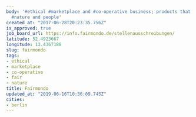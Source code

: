 ```yaml
---
body: '#ethical #marketplace and #co-operative business; products that are #fair to
  #nature and people'
created_at: "2017-06-28T20:23:35.756Z"
is_approved: true
job_board_url: https://info.fairmondo.de/stellenausschreibungen/
latitude: 52.4923667
longitude: 13.4367188
slug: fairmondo
tags:
- ethical
- marketplace
- co-operative
- fair
- nature
title: Fairmondo
updated_at: "2019-06-16T10:36:09.745Z"
cities:
- berlin
---
```

